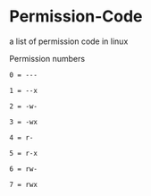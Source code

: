 # Permission-Code
a list of permission code in linux

Permission numbers

    0 = ---

    1 = --x

    2 = -w-

    3 = -wx

    4 = r-

    5 = r-x

    6 = rw-

    7 = rwx
